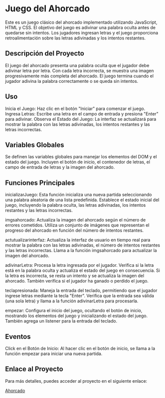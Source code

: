 # Juego del Ahorcado

Este es un juego clásico del ahorcado implementado utilizando JavaScript, HTML y CSS. El objetivo del juego es adivinar una palabra oculta antes de quedarse sin intentos. Los jugadores ingresan letras y el juego proporciona retroalimentación sobre las letras adivinadas y los intentos restantes.

## Descripción del Proyecto

El juego del ahorcado presenta una palabra oculta que el jugador debe adivinar letra por letra. Con cada letra incorrecta, se muestra una imagen progresivamente más completa del ahorcado. El juego termina cuando el jugador adivina la palabra correctamente o se queda sin intentos.

## Uso
Inicia el Juego: Haz clic en el botón "Iniciar" para comenzar el juego.
Ingresa Letras: Escribe una letra en el campo de entrada y presiona "Enter" para adivinar.
Observa el Estado del Juego: La interfaz se actualizará para mostrar la palabra con las letras adivinadas, los intentos restantes y las letras incorrectas.

## Variables Globales
Se definen las variables globales para manejar los elementos del DOM y el estado del juego. Incluyen el botón de inicio, el contenedor de letras, el campo de entrada de letras y la imagen del ahorcado.

## Funciones Principales
inicializarJuego: Esta función inicializa una nueva partida seleccionando una palabra aleatoria de una lista predefinida. Establece el estado inicial del juego, incluyendo la palabra oculta, las letras adivinadas, los intentos restantes y las letras incorrectas.

imgsahorcado: Actualiza la imagen del ahorcado según el número de errores cometidos. Utiliza un conjunto de imágenes que representan el progreso del ahorcado en función del número de intentos restantes.

actutualizarinterfaz: Actualiza la interfaz de usuario en tiempo real para mostrar la palabra con las letras adivinadas, el número de intentos restantes y las letras incorrectas. Llama a la función imgsahorcado para actualizar la imagen del ahorcado.

adivinarLetra: Procesa la letra ingresada por el jugador. Verifica si la letra está en la palabra oculta y actualiza el estado del juego en consecuencia. Si la letra es incorrecta, se resta un intento y se actualiza la imagen del ahorcado. También verifica si el jugador ha ganado o perdido el juego.

teclapresionada: Maneja la entrada del teclado, permitiendo que el jugador ingrese letras mediante la tecla "Enter". Verifica que la entrada sea válida (una sola letra) y llama a la función adivinarLetra para procesarla.

empezar: Configura el inicio del juego, ocultando el botón de inicio, mostrando los elementos del juego y inicializando el estado del juego. También agrega un listener para la entrada del teclado.

## Eventos
Click en el Botón de Inicio: Al hacer clic en el botón de inicio, se llama a la función empezar para iniciar una nueva partida.

## Enlace al Proyecto

Para más detalles, puedes acceder al proyecto en el siguiente enlace:

[Ahorcado](https://danyellegiraldo.github.io/Ahorcado.github.io/)
